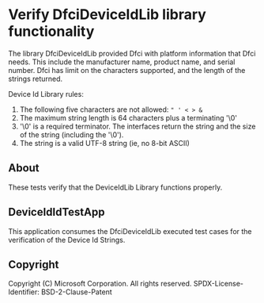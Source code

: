# Verify DfciDeviceIdLib library functionality

The library DfciDeviceIdLib provided Dfci with platform information that Dfci needs.  This include the manufacturer
name, product name, and serial number.  Dfci has limit on the characters supported, and the length of the strings returned.

Device Id Library rules:

1. The following five characters are not allowed: `" ' < > &`
2. The maximum string length is 64 characters plus a terminating '\0'
3. '\0' is a required terminator.  The interfaces return
      the string and the size of the string (including the '\0').
4. The string is a valid UTF-8 string (ie, no 8-bit ASCII)

## About

These tests verify that the DeviceIdLib Library functions properly.

## DeviceIdIdTestApp

This application consumes the DfciDeviceIdLib executed test cases for the verification of the Device Id Strings.

## Copyright

Copyright (C) Microsoft Corporation. All rights reserved.
SPDX-License-Identifier: BSD-2-Clause-Patent
